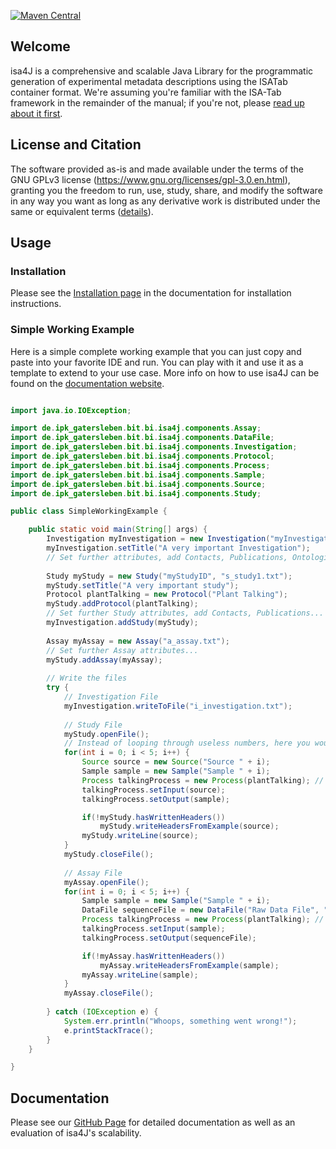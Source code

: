 [![Maven Central](https://img.shields.io/maven-central/v/de.ipk-gatersleben/isa4J.svg?label=Maven%20Central)](https://search.maven.org/search?q=g:%22de.ipk-gatersleben%22%20AND%20a:%22isa4J%22)

## Welcome
isa4J is a comprehensive and scalable Java Library for the programmatic generation of experimental metadata descriptions using the ISATab container format.
We're assuming you're familiar with the ISA-Tab framework in the remainder of the manual; if you're not, please [read up about it first](https://isa-specs.readthedocs.io/en/latest/).

## License and Citation
The software provided as-is and made available under the terms of the GNU GPLv3 license (https://www.gnu.org/licenses/gpl-3.0.en.html), granting you the freedom to run, use, study, share, and modify the software in any way you want as long as any derivative work is distributed under the same or equivalent terms ([details](https://en.wikipedia.org/wiki/GNU_General_Public_License#Terms_and_conditions)).
<!-- If you're referring to isa4J in a scientific publication, we'd be grateful if you could cite our paper: -->

<!-- > Citation forthcoming -->

## Usage

### Installation

Please see the [Installation page](https://ipk-bit.github.io/isa4J/installation.html) in the documentation for installation instructions.

### Simple Working Example

Here is a simple complete working example that you can just copy and paste into your favorite IDE and run.
You can play with it and use it as a template to extend to your use case.
More info on how to use isa4J can be found on the [documentation website](https://ipk-bit.github.io/isa4J/).

```java

import java.io.IOException;

import de.ipk_gatersleben.bit.bi.isa4j.components.Assay;
import de.ipk_gatersleben.bit.bi.isa4j.components.DataFile;
import de.ipk_gatersleben.bit.bi.isa4j.components.Investigation;
import de.ipk_gatersleben.bit.bi.isa4j.components.Protocol;
import de.ipk_gatersleben.bit.bi.isa4j.components.Process;
import de.ipk_gatersleben.bit.bi.isa4j.components.Sample;
import de.ipk_gatersleben.bit.bi.isa4j.components.Source;
import de.ipk_gatersleben.bit.bi.isa4j.components.Study;

public class SimpleWorkingExample {

	public static void main(String[] args) {
		Investigation myInvestigation = new Investigation("myInvestigationID");
		myInvestigation.setTitle("A very important Investigation");
		// Set further attributes, add Contacts, Publications, Ontologies...
		
		Study myStudy = new Study("myStudyID", "s_study1.txt");
		myStudy.setTitle("A very important study");
		Protocol plantTalking = new Protocol("Plant Talking");
		myStudy.addProtocol(plantTalking);
		// Set further Study attributes, add Contacts, Publications...
		myInvestigation.addStudy(myStudy);
		
		Assay myAssay = new Assay("a_assay.txt");
		// Set further Assay attributes...
		myStudy.addAssay(myAssay);
		
		// Write the files
		try {
			// Investigation File
			myInvestigation.writeToFile("i_investigation.txt");
			
			// Study File
			myStudy.openFile();
			// Instead of looping through useless numbers, here you would loop through your database, CSV etc.
			for(int i = 0; i < 5; i++) {
				Source source = new Source("Source " + i);
				Sample sample = new Sample("Sample " + i);
				Process talkingProcess = new Process(plantTalking); // plantTalking is a Protocol defined above
				talkingProcess.setInput(source);
				talkingProcess.setOutput(sample);

				if(!myStudy.hasWrittenHeaders())
					myStudy.writeHeadersFromExample(source);
				myStudy.writeLine(source);
			}
			myStudy.closeFile();
			
			// Assay File
			myAssay.openFile();
			for(int i = 0; i < 5; i++) {
				Sample sample = new Sample("Sample " + i);
				DataFile sequenceFile = new DataFile("Raw Data File", "seq-"+ i + ".fasta");
				Process talkingProcess = new Process(plantTalking); // plantTalking is a Protocol defined above
				talkingProcess.setInput(sample);
				talkingProcess.setOutput(sequenceFile);

				if(!myAssay.hasWrittenHeaders())
					myAssay.writeHeadersFromExample(sample);
				myAssay.writeLine(sample);
			}
			myAssay.closeFile();
			
		} catch (IOException e) {
			System.err.println("Whoops, something went wrong!");
			e.printStackTrace();
		}
	}

}
```


## Documentation
Please see our [GitHub Page](https://ipk-bit.github.io/isa4J) for detailed documentation as well as an evaluation of isa4J's scalability.
